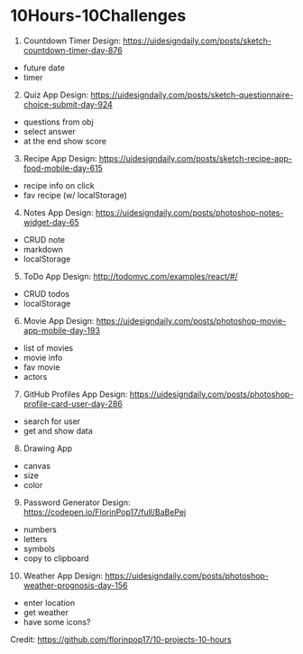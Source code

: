 # 10Hours-10Challenges

1. Countdown Timer
Design: https://uidesigndaily.com/posts/sketch-countdown-timer-day-876
<ul>
  <li>  future date</li>
  <li>  timer</li>
</ul>

2. Quiz App
Design: https://uidesigndaily.com/posts/sketch-questionnaire-choice-submit-day-924
<ul>
  <li>questions from obj</li>
  <li>select answer</li>
  <li>at the end show score</li>
</ul>

3. Recipe App
Design: https://uidesigndaily.com/posts/sketch-recipe-app-food-mobile-day-615
<ul>
  <li>recipe info on click</li>
  <li>fav recipe (w/ localStorage)</li>
</ul>

4. Notes App
Design: https://uidesigndaily.com/posts/photoshop-notes-widget-day-65
<ul>
  <li>CRUD note</li>
  <li>markdown</li>
  <li>localStorage</li>
</ul>

5. ToDo App
Design: http://todomvc.com/examples/react/#/
<ul>
  <li>CRUD todos</li>
  <li>localStorage</li>
</ul>

6. Movie App
Design: https://uidesigndaily.com/posts/photoshop-movie-app-mobile-day-193
<ul>
  <li>list of movies</li>
  <li>movie info</li>
  <li>fav movie</li>
  <li>actors</li>
</ul>

7. GitHub Profiles App
Design: https://uidesigndaily.com/posts/photoshop-profile-card-user-day-286
<ul>
  <li>search for user</li>
  <li>get and show data</li>
</ul>

8. Drawing App
<ul>
  <li>canvas</li>
  <li>size</li>
  <li>color</li>
</ul>

9. Password Generator
Design: https://codepen.io/FlorinPop17/full/BaBePej
<ul>
  <li>numbers</li>
  <li>letters</li>
  <li>symbols</li>
  <li>copy to clipboard</li>
</ul>

10. Weather App
Design: https://uidesigndaily.com/posts/photoshop-weather-prognosis-day-156
<ul>
  <li>enter location</li>
  <li>get weather</li>
  <li>have some icons?</li>
</ul>

Credit: https://github.com/florinpop17/10-projects-10-hours
